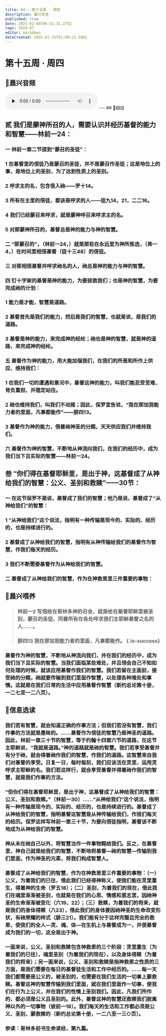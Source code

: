 ```yaml
---
title: 04---第十五周 · 周四
description: 晨兴信息
published: true
date: 2025-02-04T06:51:31.275Z
tags: 2024-07
editor: markdown
dateCreated: 2025-01-23T01:00:23.596Z
---
```


# 第十五周 · 周四
## 🎵晨兴音频
<audio id="audio" controls="" preload="none">
      <source id="mp3" src="/2024-07/week15/week15day4.mp3">
</audio>
---
## 📖纲目

## 贰	我们是蒙神所召的人，需要认识并经历基督的能力和智慧——林前一24：

### 一	林前一章二节提到“蒙召的圣徒”：

### 1	在基督里的信徒乃是蒙召的圣徒，并不是蒙召作圣徒；这是地位上的事，是地位上的圣别，为了达到性质上的圣别。

### 2	呼求主的名，包含信入祂——罗十14。

### 3	所有在主里的信徒，都该是呼求的人——徒九14，21，二二16。

### 4	我们已经蒙召来呼求，就是蒙神呼召来呼求主的名。

### 5	对那蒙神所召的，基督总是神的能力与神的智慧。

### 二	“那蒙召的”，（林前一24，）就是那些在永远里为神所拣选，（弗一4，）在时间里相信基督（徒十三48）的信徒。

### 三	对那相信基督并呼求祂名的人，祂总是神的能力与神的智慧。

### 四	钉十字架的基督是神的能力，为要拯救我们；也是神的智慧，为要完成祂的计划：

### 1	能力是才能，智慧是道路。

### 2	基督首先是我们的能力，然后是我们的智慧，也就是说，是我们的道路。

### 3	基督是神的能力，来完成神的经纶；祂也是神的智慧，就是神的道路，来完成神的经纶。

### 五	基督作为神的能力，用大能加强我们，在我们的所是和所作上供应、维持我们：

### 1	在我们一切的遭遇和景况中，基督这神的能力，叫我们能忍受苦难、背负重担、并稳定站住。

### 2	祂也维持我们，叫我们不动摇；因此，保罗宣告说，“我在那加我能力者的里面，凡事都能作”——腓四13。

### 3	基督作为神的能力，借着祂神圣的分赐，天天供应我们并维持我们。

### 六	基督作为神的智慧，不断地从神流向我们，在我们的经历中，成为我们当下且实际的智慧——林前一24。

## 叁	“你们得在基督耶稣里，是出于神，这基督成了从神给我们的智慧：公义、圣别和救赎”——30节：

### 一	在这节保罗不是说，基督成了我们的智慧；他乃是说，基督成了“从神给我们”的智慧：

### 1	“从神给我们”这个说法，指明有一种传输是现今的、实际的、经历的，也是持续进行的。

### 2	基督成了从神给我们的智慧，指明有从神传输给我们的基督作为智慧，作我们每天的经历。

### 3	我们不断需要基督作为从神给我们的智慧。

### 二	基督成了从神给我们的智慧，作为在神救恩里三件重要的事物：

## 📖晨兴喂养

>### **林前一2**    **写信给在哥林多神的召会，就是给在基督耶稣里被圣别，蒙召的圣徒，同着所有在各处呼求我们主耶稣基督之名的人……。**
>
>### **腓四13**    **我在那加我能力者的里面，凡事都能作。** {.is-success}

### 基督作为神的智慧，不断地从神流向我们，并在我们的经历中，成为我们当下且实际的智慧。当我们面临某些难处，并且领会自己不知如何处理的时候，就该应用基督作我们的智慧。我们若留在主面前，接受祂的分赐，祂就要传输到我们里面作智慧，以处理各种难处和事情。这就是在我们日常的生活中应用基督作智慧（新约总论第十册，一二七至一二八页）。

## 📖信息选读

### 我们若有智慧，就会知道正确的作事方法；但我们若没有智慧，我们作事的方法就是愚昧的。……基督作为信徒的智慧乃是神圣的道路。因此，林前一章三十节的智慧，等于约翰十四章六节的道路，在这节主耶稣说，“我就是道路。”神的道路就是祂的智慧。我们若享受基督并有分于祂，就会得着祂作我们的智慧，作我们的道路。这智慧来自我们对基督的享受。日复一日，每时每刻，我们应该活在灵里，运用灵呼求主耶稣的名。我们若这样行，就会享受基督并得着祂作我们的智慧，就是我们作事的方法。

### “但你们得在基督耶稣里，是出于神，这基督成了从神给我们的智慧：公义、圣别和救赎。”〔林前一30〕……“从神给我们”这个说法，指明有一种传输是现今的、实际的、经历的，也是持续进行的。基督成了从神给我们的智慧，指明基督这智慧是从神传输给我们，作我们每天的经历。保罗这样写林前一章三十节，为要向信徒指明，基督该不断地成为从神给我们的智慧。

### 神从未在祂自己以外，将智慧当作一件事物赐给我们。反之，在基督里，神自己就是给我们的智慧，不断地将基督—祂的智慧—传输到我们里面，作为神圣的元素，将我们构成智慧人。

### 基督成了从神给我们的智慧，作为在神救恩里三件重要的事物：（一）公义，为着我们的已往，借此我们已经得神称义，使我们能在灵里重生，得着神的生命（罗五18）；（二）圣别，为着我们的现在，借此我们在魂里渐渐被圣别，也就是在我们的心思、情感和意志里，因祂神圣的生命渐渐被变化（六19、22）；（三）救赎，为着我们的将来，就是我们的身体得赎（八23），借此我们的身体要因祂神圣的生命改变形状，有祂荣耀的样式（腓三21）。我们能有分于这样完整且完全的救恩，使我们的全人—灵、魂、体—在生机上与基督成为一，并使基督成为我们的一切，这全是出于神。

### 一面来说，公义、圣别和救赎包含神救恩的三个阶段：灵里重生（为着我们的已往），魂里圣别（为着我们的现在），以及身体得赎（为着我们的将来）；另一面来说，公义、圣别和救赎是指神救恩之性质的三方面，是我们需要在每日的基督徒生活和工作中经历的。……每一天我们都需要是公义的，被圣别的，也需要在我们生活的一切事上蒙救赎。基督这神的智慧传输到我们里面，就在我们里面作一切事，使我们在行为上公义，并在我们的性情上圣别我们。因此，凡我们所作的，都必须是公义且圣别的。此外，基督这神的智慧还救赎我们脱离神以外的一切事物（彼前一18）。我们每天的生活和工作都必须是公义、圣别、蒙救赎的（新约总论第十册，一二八至一三○页）。

### 参读：哥林多前书生命读经，第九篇。
<!-- Google tag (gtag.js) -->
<script async src="https://www.googletagmanager.com/gtag/js?id=G-1P8709Z16T"></script>
<script>
  window.dataLayer = window.dataLayer || [];
  function gtag(){dataLayer.push(arguments);}
  gtag('js', new Date());

  gtag('config', 'G-1P8709Z16T');
</script>